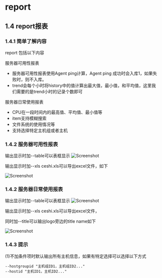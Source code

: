 # report


<h2 name="1.4">1.4 report报表</h2>

<h3>1.4.1 简单了解内容</h3>

report 包括以下内容

服务器可用性报表
    
+ 服务器可用性报表使用Agent ping计算，Agent ping 成功时会入库1，如果失败时，则不入库。
+ trend会每个小时将history中的值计算出最大值，最小值，和平均值，这里我们需要的是trend小时的记录个数即可

服务器日常使用报表

+ CPU在一段时间内的最高值、平均值、最小值等
+ item支持模糊搜索
+ 文件系统的使用情况等
+ 支持选择特定主机组或者主机

<h3>1.4.2 服务器可用性报表</h3>

输出显示时加--table可以表框显示
![Screenshot](https://github.com/BillWang139967/zabbix_manager/raw/master/images/report_available_table.jpg)

输出显示时加--xls ceshi.xls可以导出excel文件，如下

![Screenshot](https://github.com/BillWang139967/zabbix_manager/raw/master/images/report_available_xls.jpg)

<h3>1.4.2 服务器日常使用报表</h3>

输出显示时加--table可以表框显示
![Screenshot](https://github.com/BillWang139967/zabbix_manager/raw/master/images/report_table.jpg)

输出显示时加--xls ceshi.xls可以导出excel文件，

同时加--title可以输出logo旁边的title name如下

![Screenshot](https://github.com/BillWang139967/zabbix_manager/raw/master/images/report_xls.jpg)


<h3>1.4.3 提示</h3>

(1)不加条件项时默认输出所有主机信息，如果有特定选择可以选择以下方式

```
--hostgroupid "主机组ID1，主机组ID2..."
--hostid "主机ID1，主机ID2..."
```
